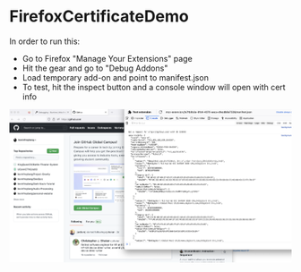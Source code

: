 # FirefoxCertificateDemo
 
 In order to run this:
  - Go to Firefox "Manage Your Extensions" page
  - Hit the gear and go to "Debug Addons"
  - Load temporary add-on and point to manifest.json
  - To test, hit the inspect button and a console window will open with cert info

![Example](images/cert.png)